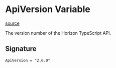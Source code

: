 # ApiVersion Variable

[source](https://developers.meta.com/horizon-worlds/reference/2.0.0/core_apiversion)

The version number of the Horizon TypeScript API.

## Signature

```
ApiVersion = "2.0.0"
```